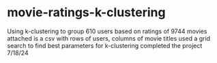 # movie-ratings-k-clustering
Using k-clustering to group 610 users based on ratings of 9744 movies
attached is a csv with rows of users, columns of movie titles
used a grid search to find best parameters for k-clustering
completed the project 7/18/24
